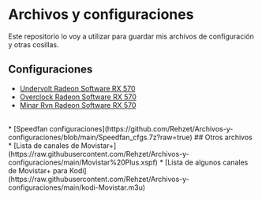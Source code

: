 # Archivos y configuraciones
Este repositorio lo voy a utilizar para guardar mis archivos de configuración y otras cosillas.

## Configuraciones
 * [Undervolt Radeon Software RX 570](https://raw.githubusercontent.com/Rehzet/Archivos-y-configuraciones/main/RX570_4GB_Undervolt.xml)
 * [Overclock Radeon Software RX 570](https://raw.githubusercontent.com/Rehzet/Archivos-y-configuraciones/main/RX570_4GB_Overclock.xml)
 * [Minar Rvn Radeon Software RX 570](https://raw.githubusercontent.com/Rehzet/Archivos-y-configuraciones/main/RX570_4GB_Minar_rvn.xml)
<br>
 * [Speedfan configuraciones](https://github.com/Rehzet/Archivos-y-configuraciones/blob/main/Speedfan_cfgs.7z?raw=true)
## Otros archivos
* [Lista de canales de Movistar+](https://raw.githubusercontent.com/Rehzet/Archivos-y-configuraciones/main/Movistar%20Plus.xspf)
* [Lista de algunos canales de Movistar+ para Kodi](https://raw.githubusercontent.com/Rehzet/Archivos-y-configuraciones/main/kodi-Movistar.m3u)
